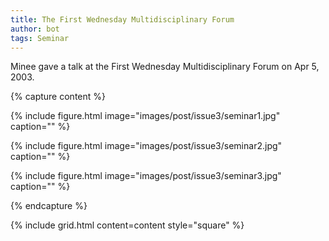 ```yaml
---
title: The First Wednesday Multidisciplinary Forum
author: bot
tags: Seminar
---
```


Minee gave a talk at the First Wednesday Multidisciplinary Forum on Apr 5, 2003.

{% capture content %}

{% include figure.html image="images/post/issue3/seminar1.jpg" caption="" %}

{% include figure.html image="images/post/issue3/seminar2.jpg" caption="" %}

{% include figure.html image="images/post/issue3/seminar3.jpg" caption="" %}

{% endcapture %}

{% include grid.html content=content style="square" %}
